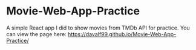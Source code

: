 # Movie-Web-App-Practice
A simple React app I did to show movies from TMDb API for practice.
You can view the page here: https://davalf99.github.io/Movie-Web-App-Practice/
